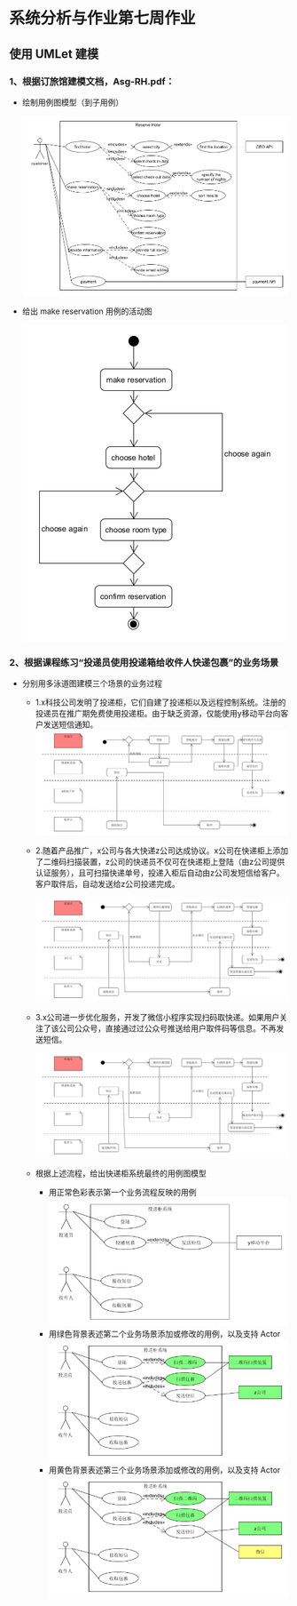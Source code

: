 # 系统分析与作业第七周作业


## 使用 UMLet 建模


### 1、根据订旅馆建模文档，Asg-RH.pdf：
- 绘制用例图模型（到子用例）

    ![1-1](pic/07/1-1.png)
- 给出 make reservation 用例的活动图

    ![1-2](pic/07/1-2.png)
### 2、根据课程练习“投递员使用投递箱给收件人快递包裹”的业务场景
- 分别用多泳道图建模三个场景的业务过程
    - 1.x科技公司发明了投递柜，它们自建了投递柜以及远程控制系统。注册的投递员在推广期免费使用投递柜。由于缺乏资源，仅能使用y移动平台向客户发送短信通知。
        ![2-1](pic/07/2-1.png)

    - 2.随着产品推广，x公司与各大快递z公司达成协议。x公司在快递柜上添加了二维码扫描装置，z公司的快递员不仅可在快递柜上登陆（由z公司提供认证服务），且可扫描快递单号，投递入柜后自动由z公司发短信给客户。客户取件后，自动发送给z公司投递完成。

        ![2-2](pic/07/2-2.png)
    - 3.x公司进一步优化服务，开发了微信小程序实现扫码取快递。如果用户关注了该公司公众号，直接通过过公众号推送给用户取件码等信息。不再发送短信。

        ![2-3](pic/07/2-3.png)
  - 根据上述流程，给出快递柜系统最终的用例图模型
    - 用正常色彩表示第一个业务流程反映的用例
        ![2-4](pic/07/2-4.png)
    - 用绿色背景表述第二个业务场景添加或修改的用例，以及支持 Actor
        ![2-5](pic/07/2-5.png)
    - 用黄色背景表述第三个业务场景添加或修改的用例，以及支持 Actor
        ![2-6](pic/07/2-6.png)

